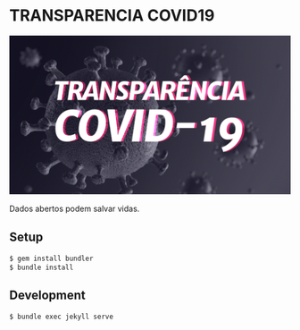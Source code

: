 # TRANSPARENCIA COVID19
![screenshot](img/transparencia-covid19.png)

Dados abertos podem salvar vidas.

## Setup

```console
$ gem install bundler
$ bundle install
```

## Development

```console
$ bundle exec jekyll serve
```

